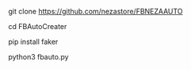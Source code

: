 git clone https://github.com/nezastore/FBNEZAAUTO

cd FBAutoCreater

pip install faker

python3 fbauto.py
